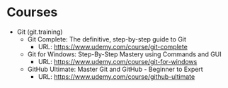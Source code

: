 # Courses

* Git (git.training)
  * Git Complete: The definitive, step-by-step guide to Git
    * URL: https://www.udemy.com/course/git-complete
  * Git for Windows: Step-By-Step Mastery using Commands and GUI
    * URL: https://www.udemy.com/course/git-for-windows
  * GitHub Ultimate: Master Git and GitHub - Beginner to Expert
    * URL: https://www.udemy.com/course/github-ultimate
